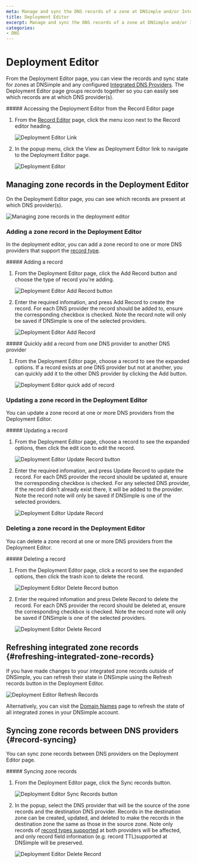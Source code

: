 ```yaml
---
meta: Manage and sync the DNS records of a zone at DNSimple and/or Integrated DNS Providers.
title: Deployment Editor
excerpt: Manage and sync the DNS records of a zone at DNSimple and/or Integrated DNS Providers.
categories:
- DNS
---
```


# Deployment Editor

From the Deployment Editor page, you can view the records and sync state for zones at DNSimple and any configured [Integrated DNS Providers](/articles/integrated-dns-providers). The Deployment Editor page groups records together so you can easily see which records are at which DNS provider(s).

<div class="section-steps" markdown="1">
##### Accessing the Deployment Editor from the Record Editor page

1.  From the [Record Editor](/articles/record-editor) page, click the menu icon next to the <label>Record editor<label> heading.

    ![Deployment Editor Link](/files/deployment-editor-from-record-editor.png)

1.  In the popup menu, click the <label>View as Deployment Editor</label> link to navigate to the <label>Deployment Editor</label> page.

    ![Deployment Editor](/files/deployment-editor-link-menu.png)
</div>

## Managing zone records in the Deployment Editor

On the Deployment Editor page, you can see which records are present at which DNS provider(s).

![Managing zone records in the deployment editor](/files/deployment-editor-manage-records.png)

### Adding a zone record in the Deployment Editor

In the deployment editor, you can add a zone record to one or more DNS providers that support the [record type](/articles/integrated-dns-providers#supported-record-types).

<div class="section-steps" markdown="1">
##### Adding a record

1.  From the Deployment Editor page, click the <label>Add Record</label> button and choose the type of record you're adding.

    ![Deployment Editor Add Record button](/files/deployment-editor-add-record-button.png)

1.  Enter the required infomation, and press <label>Add Record</label> to create the record. For each DNS provider the record should be added to, ensure the corresponding checkbox is checked. Note the record note will only be saved if DNSimple is one of the selected providers.

    ![Deployment Editor Add Record](/files/deployment-editor-add-record.png)
</div>

<div class="section-steps" markdown="1">
##### Quickly add a record from one DNS provider to another DNS provider

1.  From the Deployment Editor page, choose a record to see the expanded options. If a record exists at one DNS provider but not at another, you can quickly add it to the other DNS provider by clicking the <label>Add</label> button.

    ![Deployment Editor quick add of record](/files/deployment-editor-quick-add.png)
</div>

### Updating a zone record in the Deployment Editor

You can update a zone record at one or more DNS providers from the Deployment Editor.

<div class="section-steps" markdown="1">
##### Updating a record

1.  From the Deployment Editor page, choose a record to see the expanded options, then click the edit icon to edit the record.

    ![Deployment Editor Update Record button](/files/deployment-editor-edit-record-button.png)

1.  Enter the required infomation, and press <label>Update Record</label> to update the record. For each DNS provider the record should be updated at, ensure the corresponding checkbox is checked. For any selected DNS provider, if the record didn't already exist there, it will be added to the provider.  Note the record note will only be saved if DNSimple is one of the selected providers.

    ![Deployment Editor Update Record](/files/deployment-editor-edit-record.png)
</div>

### Deleting a zone record in the Deployment Editor

You can delete a zone record at one or more DNS providers from the Deployment Editor.

<div class="section-steps" markdown="1">
##### Deleting a record

1.  From the Deployment Editor page, click a record to see the expanded options, then click the trash icon to delete the record.

    ![Deployment Editor Delete Record button](/files/deployment-editor-delete-record-button.png)

1.  Enter the required infomation and press <label>Delete Record</label> to delete the record. For each DNS provider the record should be deleted at, ensure the corresponding checkbox is checked. Note the record note will only be saved if DNSimple is one of the selected providers.

    ![Deployment Editor Delete Record](/files/deployment-editor-delete-record.png)
</div>

## Refreshing integrated zone records {#refreshing-integrated-zone-records}

If you have made changes to your integrated zone records outside of DNSimple, you can refresh their state in DNSimple using the <label>Refresh records</label> button in the Deployment Editor.

   ![Deployment Editor Refresh Records](/files/deployment-editor-refresh-records.png)

Alternatively, you can visit the [Domain Names](/articles/managing-integrated-zones#refreshing-and-importing-integrated-zones) page to refresh the state of all integrated zones in your DNSimple account.

## Syncing zone records between DNS providers {#record-syncing}

You can sync zone records between DNS providers on the Deployment Editor page.

<div class="section-steps" markdown="1">
##### Syncing zone records

1.  From the Deployment Editor page, click the <label>Sync records</label> button.

    ![Deployment Editor Sync Records button](/files/deployment-editor-sync-button.png)

1.  In the popup, select the DNS provider that will be the source of the zone records and the destination DNS provider. Records in the destination zone can be created, updated, and deleted to make the records in the destination zone the same as those in the source zone. Note only records of [record types supported](/articles/integrated-dns-providers#supported-record-types) at both providers will be affected, and only record field information (e.g. record TTL)supported at DNSimple will be preserved.

    ![Deployment Editor Delete Record](/files/deployment-editor-sync-records.png)
</div>

